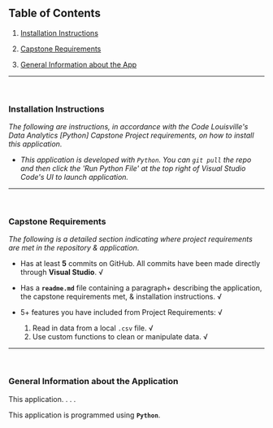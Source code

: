 
## Table of Contents

  

1. [Installation Instructions](#id-section1)

  

2. [Capstone Requirements](#id-section2)

  

3. [General Information about the App](#id-section3)

  

  

<hr><br>

  

  

<div  id='id-section1'/>

  

  

### Installation Instructions

  

*The following are instructions, in accordance with the Code Louisville's Data Analytics [Python] Capstone Project requirements, on how to install this application.*

  

*  *This application is developed with `Python`. You can `git pull` the repo and then click the 'Run Python File' at the top right of Visual Studio Code's UI to launch application.*

  

<hr><br>

  

  

<div  id='id-section2'/>

  

  

### Capstone Requirements

  

*The following is a detailed section indicating where project requirements are met in the repository & application.*

  

* Has at least **5** commits on GitHub. All commits have been made directly through **Visual Studio**. &radic;

  

* Has a **`readme.md`** file containing a paragraph+ describing the application, the capstone requirements met, & installation instructions. &radic;

  

* 5+ features you have included from Project Requirements: &radic;

	1. Read in data from a local `.csv` file. &radic;
    2. Use custom functions to clean or manipulate data. &radic;

  
  
  

<hr><br>

  

<div  id='id-section3'/>

  

  

### General Information about the Application

  

This application. . . .

  

This application is programmed using **`Python`**.